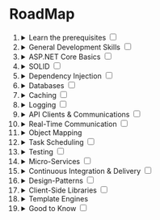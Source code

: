 # RoadMap
<ol>
        <li>
            <details>
                <summary>Learn the prerequisites <input type="checkbox"></summary>
                <ul>
                    <li><a href="https://www.pluralsight.com/paths/csharp">C#</a> <input type="checkbox"></li>
                    <li><a href="https://devblogs.microsoft.com/dotnet/announcing-net-6">.NET 6</a> <input type="checkbox"></li>
                    <li><a href="https://www.pluralsight.com/search?q=entity%20framework%20core">Entity Framework</a> <input type="checkbox"></li>
                    <li><a href="https://github.com/StackExchange/Dapper">Dapper</a> <input type="checkbox"></li>
                    <li><a href="https://github.com/nhibernate/nhibernate-core">NHibernate</a> <input type="checkbox"></li>
                    <li><a href="https://www.pluralsight.com/search?q=asp.net%20core">ASP.NET Core</a> <input type="checkbox"></li>
                    <li>SQL Fundamentals <input type="checkbox"></li>
                </ul>
            </details>
         </li>
        <li>
            <details>
                <summary>General Development Skills <input type="checkbox"></summary>
                <ul>
                    <li>Learn GIT, create a few repositories on GitHub, share your code with other people <input type="checkbox"></li>
                    <li>Know HTTP(S) protocol, request methods (GET, POST, PUT, PATCH, DELETE, OPTIONS) <input type="checkbox"></li>
                    <li>Don't be afraid of using Google, <a href="http://www.powersearchingwithgoogle.com">Power Searching
                            with
                            Google</a> <input type="checkbox"></li>
                    <li>Learn <a href="https://docs.microsoft.com/dotnet/core/tools">dotnet CLI</a> <input type="checkbox"></li>
                    <li>Read a few books about algorithms and data structures <input type="checkbox"></li>
                </ul>
            </details>
         </li>
        <li>
            <details>
                <summary>ASP.NET Core Basics <input type="checkbox"></summary>
                <ul>
                    <li><a href="https://docs.microsoft.com/en-us/aspnet/core/mvc/overview?view=aspnetcore-6.0">MVC</a> <input type="checkbox"></li>
                    <li><a href="https://docs.microsoft.com/en-us/aspnet/core/tutorials/first-web-api?view=aspnetcore-6.0&amp;tabs=visual-studio">REST</a>
                     <input type="checkbox"></li>
                    <li><a href="https://docs.microsoft.com/en-us/aspnet/core/razor-pages/?view=aspnetcore-6.0&amp;tabs=visual-studio">Razor
                            Pages</a> <input type="checkbox"></li>
                    <li><a href="https://docs.microsoft.com/en-us/aspnet/core/blazor/components/?view=aspnetcore-6.0">Razor
                            Components</a> <input type="checkbox"></li>
                    <li><a href="https://docs.microsoft.com/en-us/aspnet/core/fundamentals/middleware/?view=aspnetcore-6.0">Middlewares</a>
                     <input type="checkbox"></li>
                    <li><a href="https://docs.microsoft.com/en-us/aspnet/core/mvc/controllers/filters?view=aspnetcore-6.0">Filters
                            &amp; Attributes</a> <input type="checkbox"></li>
                    <li><a href="https://docs.microsoft.com/en-us/aspnet/core/fundamentals/configuration/?view=aspnetcore-6.0">Application
                            Settings &amp; Configurations</a> <input type="checkbox"></li>
                    <li><a href="https://docs.microsoft.com/en-us/aspnet/core/security/authentication/?view=aspnetcore-6.0">Authentication</a>
                     <input type="checkbox"></li>
                    <li><a href="https://docs.microsoft.com/en-us/aspnet/core/security/authorization/introduction?view=aspnetcore-6.0">Authorization</a>
                     <input type="checkbox"></li>
                    <li><a href="https://identityserver4.readthedocs.io/en/latest">IdentityServer</a> <input type="checkbox"></li>
                    <li><a href="https://auth0.com/docs">Auth0</a> <input type="checkbox"></li>
                    <li><a href="https://openid.net/connect">OIDC</a> <input type="checkbox"></li>
                </ul>
            </details>
         </li>
        <li>
            <details>
                <summary>SOLID <input type="checkbox"></summary>
                <ul>
                    <li><a href="https://www.dotnetcurry.com/software-gardening/1148/solid-single-responsibility-principle">Single
                            Responsibility Principle (SRP)</a> <input type="checkbox"></li>
                    <li><a href="https://www.dotnetcurry.com/software-gardening/1176/solid-open-closed-principle">Open-Closed
                            Principle (OCP)</a> <input type="checkbox"></li>
                    <li><a href="https://www.dotnetcurry.com/software-gardening/1235/liskov-substitution-principle-lsp-solid-patterns">Liskov
                            Substitution Principle (LSP)</a> <input type="checkbox"></li>
                    <li><a href="https://www.dotnetcurry.com/software-gardening/1257/interface-segregation-principle-isp-solid-principle">Interface
                            Segregation Principle (ISP)</a> <input type="checkbox"></li>
                    <li><a href="https://www.dotnetcurry.com/software-gardening/1284/dependency-injection-solid-principles">Dependency
                            Inversion Principle (DIP)</a> <input type="checkbox"></li>
                </ul>
            </details>
         </li>
        <li>
            <details>
                <summary>Dependency Injection <input type="checkbox"></summary>
                <ol>
                    <li>DI Containers<ul>
                            <li><a href="https://docs.microsoft.com/aspnet/core/fundamentals/dependency-injection">Microsoft.Extensions.DependencyInjection</a>
                             <input type="checkbox"></li>
                            <li><a href="https://autofaccn.readthedocs.io/en/latest/integration/aspnetcore.html">AutoFac</a>
                             <input type="checkbox"></li>
                            <li><a href="http://www.ninject.org">Ninject</a> <input type="checkbox"></li>
                            <li><a href="https://github.com/castleproject/Windsor">Castle Windsor</a> <input type="checkbox"></li>
                            <li><a href="https://github.com/simpleinjector/SimpleInjector">Simple Injector</a> <input type="checkbox"></li>
                        </ul>
                     <input type="checkbox"></li>
                    <li><a href="https://docs.microsoft.com/aspnet/core/fundamentals/dependency-injection#service-lifetimes">Life
                            Cycles</a> <input type="checkbox"></li>
                    <li><a href="https://github.com/khellang/Scrutor">Scrutor</a> <input type="checkbox"></li>
                </ol>
            </details>
         </li>
        <li>
            <details>
                <summary>Databases <input type="checkbox"></summary>
                <ol>
                    <li>Relational<ol>
                            <li><a href="https://www.microsoft.com/sql-server/sql-server-2019">SQL Server</a> <input type="checkbox"></li>
                            <li><a href="https://www.postgresql.org">PostgreSQL</a> <input type="checkbox"></li>
                            <li><a href="https://mariadb.org">MariaDB</a> <input type="checkbox"></li>
                            <li><a href="https://www.mysql.com">MySQL</a> <input type="checkbox"></li>
                        </ol>
                     <input type="checkbox"></li>
                    <li>Cloud Databases<ul>
                            <li><a href="https://docs.microsoft.com/azure/cosmos-db">CosmosDB</a> <input type="checkbox"></li>
                            <li><a href="https://aws.amazon.com/dynamodb">DynamoDB</a> <input type="checkbox"></li>
                        </ul>
                     <input type="checkbox"></li>
                    <li>Search Engines<ul>
                            <li><a href="https://www.elastic.co">ElasticSearch</a> <input type="checkbox"></li>
                            <li><a href="http://lucene.apache.org/solr">Solr</a> <input type="checkbox"></li>
                            <li><a href="http://sphinxsearch.com">Sphinx</a> <input type="checkbox"></li>
                        </ul>
                     <input type="checkbox"></li>
                    <li>NoSQL<ul>
                            <li><a href="https://redis.io">Redis</a> <input type="checkbox"></li>
                            <li><a href="https://docs.microsoft.com/aspnet/core/tutorials/first-mongo-app">MongoDB</a> <input type="checkbox"></li>
                            <li><a href="http://cassandra.apache.org">Apache Cassandra</a> <input type="checkbox"></li>
                            <li><a href="https://github.com/mbdavid/LiteDB">LiteDB</a> <input type="checkbox"></li>
                            <li><a href="https://github.com/ravendb/ravendb">RavenDB</a> <input type="checkbox"></li>
                            <li><a href="http://couchdb.apache.org">CouchDB</a> <input type="checkbox"></li>
                        </ul>
                     <input type="checkbox"></li>
                </ol>
            </details>
         </li>
        <li>
            <details>
                <summary>Caching <input type="checkbox"></summary>
                <ol>
                    <li><a href="https://docs.microsoft.com/aspnet/core/performance/caching/memory">Memory Cache</a> <input type="checkbox"></li>
                    <li><a href="https://docs.microsoft.com/aspnet/core/performance/caching/distributed">Distributed
                            Cache</a>
                        <ol>
                            <li><a href="https://redis.io/">Redis</a>
                                <ol>
                                    <li><a href="https://stackexchange.github.io/StackExchange.Redis">StackExchange.Redis</a>
                                     <input type="checkbox"></li>
                                    <li><a href="https://github.com/dotnetcore/EasyCaching">EasyCaching</a> <input type="checkbox"></li>
                                </ol>
                             <input type="checkbox"></li>
                            <li><a href="https://memcached.org">Memcached</a> <input type="checkbox"></li>
                        </ol>
                     <input type="checkbox"></li>
                    <li>Entity Framework 2nd Level Cache<ol>
                            <li><a href="https://github.com/VahidN/EFCoreSecondLevelCacheInterceptor">EFCoreSecondLevelCacheInterceptor</a>
                             <input type="checkbox"></li>
                            <li><a href="https://github.com/SteffenMangold/EntityFrameworkCore.Cacheable">EntityFrameworkCore.Cacheable</a>
                             <input type="checkbox"></li>
                        </ol>
                     <input type="checkbox"></li>
                </ol>
            </details>
         </li>
        <li>
            <details>
                <summary>Logging <input type="checkbox"></summary>
                <ol>
                    <li>Log Frameworks<ul>
                            <li><a href="https://github.com/serilog/serilog">Serilog</a> <input type="checkbox"></li>
                            <li><a href="https://github.com/NLog/NLog">NLog</a> <input type="checkbox"></li>
                        </ul>
                     <input type="checkbox"></li>
                    <li>Log Management System<ul>
                            <li><a href="https://www.elastic.co/what-is/elk-stack">ELK Stack</a> <input type="checkbox"></li>
                            <li><a href="http://sentry.io">Sentry.io</a> <input type="checkbox"></li>
                            <li><a href="https://loggly.com">Loggly.com</a> <input type="checkbox"></li>
                            <li><a href="http://elmah.io">Elmah.io</a> <input type="checkbox"></li>
                        </ul>
                     <input type="checkbox"></li>
                </ol>
            </details>
         </li>
        <li>
            <details>
                <summary>API Clients &amp; Communications <input type="checkbox"></summary>
                <ol>
                    <li>REST<ul>
                            <li><a href="https://devblogs.microsoft.com/odata/experimenting-with-odata-in-asp-net-core-3-1">OData</a>
                             <input type="checkbox"></li>
                            <li><a href="https://github.com/Biarity/Sieve">Sieve</a> <input type="checkbox"></li>
                        </ul>
                     <input type="checkbox"></li>
                    <li><a href="https://docs.microsoft.com/en-us/aspnet/core/grpc">gRPC</a> <input type="checkbox"></li>
                    <li>GraphQL<ul>
                            <li><a href="https://github.com/ChilliCream/hotchocolate">HotChocolate</a> <input type="checkbox"></li>
                            <li><a href="https://github.com/graphql-dotnet/graphql-dotnet">GraphQL-dotnet</a> <input type="checkbox"></li>
                        </ul>
                     <input type="checkbox"></li>
                </ol>
            </details>
         </li>
        <li>
            <details>
                <summary>Real-Time Communication <input type="checkbox"></summary>
                <ul>
                    <li><a href="https://docs.microsoft.com/aspnet/core/signalr">SignalR</a> <input type="checkbox"></li>
                    <li><a href="https://docs.microsoft.com/en-us/aspnet/core/fundamentals/websockets">WebSockets</a> <input type="checkbox"></li>
                </ul>
            </details>
         </li>
        <li>
            <details>
                <summary>Object Mapping</summary>
                <ul>
                    <li><a href="https://github.com/AutoMapper/AutoMapper">AutoMapper</a> <input type="checkbox"></li>
                    <li><a href="https://github.com/MapsterMapper/Mapster">Mapster</a> <input type="checkbox"></li>
                    <li><a href="http://expressmapper.org/">ExpressMapper</a> <input type="checkbox"></li>
                    <li><a href="https://github.com/agileobjects/AgileMapper">AgileMapper</a> <input type="checkbox"></li>
                </ul>
            </details>
         </li>
        <li>
            <details>
                <summary>Task Scheduling <input type="checkbox"></summary>
                <ul>
                    <li><a href="https://docs.microsoft.com/en-us/aspnet/core/fundamentals/host/hosted-services">Background
                            Service</a> <input type="checkbox"></li>
                    <li><a href="https://github.com/HangfireIO/Hangfire">HangFire</a> <input type="checkbox"></li>
                    <li><a href="https://github.com/quartznet/quartznet">Quartz</a> <input type="checkbox"></li>
                    <li><a href="https://github.com/jamesmh/coravel">Coravel</a>  <input type="checkbox"></li>
                </ul>
            </details>
         </li>
        <li>
            <details>
                <summary>Testing <input type="checkbox"></summary>
                <ol>
                    <li>Unit Testing<ol>
                            <li>Frameworks<ul>
                                    <li><a href="https://docs.microsoft.com/dotnet/core/testing/unit-testing-with-dotnet-test">xUnit</a>
                                     <input type="checkbox"></li>
                                    <li><a href="https://docs.microsoft.com/dotnet/core/testing/unit-testing-with-nunit">NUnit</a>
                                     <input type="checkbox"></li>
                                    <li><a href="https://docs.microsoft.com/dotnet/core/testing/unit-testing-with-mstest">MSTest</a>
                                     <input type="checkbox"></li>
                                </ul>
                             <input type="checkbox"></li>
                            <li>Mocking<ul>
                                    <li><a href="https://github.com/moq/moq4">Moq</a> <input type="checkbox"></li>
                                    <li><a href="https://github.com/nsubstitute/NSubstitute">NSubstitute</a> <input type="checkbox"></li>
                                    <li><a href="https://github.com/FakeItEasy/FakeItEasy">FakeItEasy</a> <input type="checkbox"></li>
                                </ul>
                             <input type="checkbox"></li>
                            <li>Assertion<ul>
                                    <li><a href="https://github.com/fluentassertions/fluentassertions">FluentAssertion</a>
                                     <input type="checkbox"></li>
                                    <li><a href="https://github.com/shouldly/shouldly">Shouldly</a> <input type="checkbox"></li>
                                </ul>
                             <input type="checkbox"></li>
                        </ol>
                     <input type="checkbox"></li>
                    <li>Integration Testing<ul>
                            <li><a href="https://docs.microsoft.com/aspnet/core/test/integration-tests">WebApplicationFactory</a>
                             <input type="checkbox"></li>
                            <li><a href="https://koukia.ca/integration-testing-in-asp-net-core-2-0-51d14ede3968">TestServer</a>
                             <input type="checkbox"></li>
                        </ul>
                     <input type="checkbox"></li>
                    <li>Behavior Testing<ul>
                            <li><a href="https://github.com/techtalk/SpecFlow/tree/DotNetCore">SpecFlow</a> <input type="checkbox"></li>
                            <li><a href="https://github.com/TestStack/TestStack.BDDfy">BDDfy</a> <input type="checkbox"></li>
                            <li><a href="https://github.com/LightBDD/LightBDD">LightBDD</a> <input type="checkbox"></li>
                        </ul>
                     <input type="checkbox"></li>
                    <li>E2E Testing<ul>
                            <li><a href="https://www.hanselman.com/blog/real-browser-integration-testing-with-selenium-standalone-chrome-and-aspnet-core-21">Selenium</a>
                             <input type="checkbox"></li>
                            <li><a href="https://github.com/kblok/puppeteer-sharp">Puppeteer-Sharp</a> <input type="checkbox"></li>
                        </ul>
                     <input type="checkbox"></li>
                </ol>
            </details>
         </li>
        <li>
            <details>
                <summary>Micro-Services <input type="checkbox"></summary>
                <ol>
                    <li>Message-Broker<ul>
                            <li><a href="https://www.rabbitmq.com/tutorials/tutorial-one-dotnet.html">RabbitMQ</a> <input type="checkbox"></li>
                            <li><a href="https://github.com/confluentinc/confluent-kafka-dotnet">Apache Kafka</a> <input type="checkbox"></li>
                            <li><a href="https://github.com/apache/activemq">ActiveMQ</a> <input type="checkbox"></li>
                            <li><a href="https://docs.microsoft.com/azure/service-bus-messaging/service-bus-messaging-overview">Azure
                                    Service Bus</a> <input type="checkbox"></li>
                            <li><a href="https://github.com/zeromq/netmq">NetMQ</a> <input type="checkbox"></li>
                        </ul>
                     <input type="checkbox"></li>
                    <li>Message-Bus<ul>
                            <li><a href="https://github.com/MassTransit/MassTransit">MassTransit</a> <input type="checkbox"></li>
                            <li><a href="https://github.com/Particular/NServiceBus">NServiceBus</a> <input type="checkbox"></li>
                            <li><a href="https://github.com/EasyNetQ/EasyNetQ">EasyNetQ</a> <input type="checkbox"></li>
                            <li><a href="https://github.com/dotnetcore/CAP">CAP</a> <input type="checkbox"></li>
                        </ul>
                     <input type="checkbox"></li>
                    <li>API Gateway<ul>
                            <li><a href="https://github.com/ThreeMammals/Ocelot">Ocelot</a> <input type="checkbox"></li>
                        </ul>
                     <input type="checkbox"></li>
                    <li>Containerization<ul>
                            <li><a href="https://www.docker.com">Docker</a> <input type="checkbox"></li>
                        </ul>
                     <input type="checkbox"></li>
                    <li>Orcherstration<ul>
                            <li><a href="https://kubernetes.io">Kubernetes</a> <input type="checkbox"></li>
                            <li><a href="https://docs.docker.com/engine/swarm">Docker Swarm</a> <input type="checkbox"></li>
                        </ul>
                     <input type="checkbox"></li>
                    <li>Reverse Proxy<ul>
                            <li><a href="https://github.com/microsoft/reverse-proxy">YARP</a> <input type="checkbox"></li>
                        </ul>
                     <input type="checkbox"></li>
                    <li>Other<ul>
                            <li><a href="https://github.com/dotnet/orleans">Orleans</a> <input type="checkbox"></li>
                            <li><a href="https://steeltoe.io">Steeltoe</a> <input type="checkbox"></li>
                            <li><a href="https://github.com/dapr/dapr">Dapr</a> <input type="checkbox"></li>
                            <li><a href="https://github.com/dotnet/tye">Tye</a> <input type="checkbox"></li>
                        </ul>
                     <input type="checkbox"></li>
                </ol>
            </details>
         </li>
        <li>
            <details>
                <summary>Continuous Integration &amp; Delivery <input type="checkbox"></summary>
                <ul>
                    <li><a href="https://github.com/features/actions">Github Actions</a> <input type="checkbox"></li>
                    <li><a href="https://azure.microsoft.com/en-us/services/devops/pipelines">Azure Pipelines</a> <input type="checkbox"></li>
                    <li><a href="https://travis-ci.org">Travis CI</a> <input type="checkbox"></li>
                    <li><a href="https://www.jenkins.io">Jenkins</a> <input type="checkbox"></li>
                    <li><a href="https://circleci.com">Circle CI</a> <input type="checkbox"></li>
                    <li><a href="https://www.jetbrains.com/teamcity">TeamCity</a> <input type="checkbox"></li>
                </ul>
            </details>
         </li>
        <li>
            <details>
                <summary>Design-Patterns <input type="checkbox"></summary>
                <ul>
                    <li><a href="https://docs.microsoft.com/azure/architecture/patterns/cqrs">CQRS</a> <input type="checkbox"></li>
                    <li><a href="https://www.dofactory.com/net/decorator-design-pattern">Decorator</a> <input type="checkbox"></li>
                    <li><a href="https://www.dofactory.com/net/strategy-design-pattern">Strategy</a> <input type="checkbox"></li>
                    <li><a href="https://www.dofactory.com/net/builder-design-pattern">Builder</a> <input type="checkbox"></li>
                    <li><a href="https://www.dofactory.com/net/singleton-design-pattern">Singleton</a> <input type="checkbox"></li>
                    <li><a href="https://www.dofactory.com/net/facade-design-pattern">Facade</a> <input type="checkbox"></li>
                </ul>
            </details>
         </li>
        <li>
            <details>
                <summary>Client-Side Libraries <input type="checkbox"></summary>
                <ul>
                    <li><a href="https://dotnet.microsoft.com/apps/aspnet/web-apps/blazor">Blazor</a> <input type="checkbox"></li>
                </ul>
            </details>
         </li>
        <li>
            <details>
                <summary>Template Engines</summary>
                <ul>
                    <li><a href="https://docs.microsoft.com/aspnet/core/mvc/views/razor">Razor</a> <input type="checkbox"></li>
                    <li><a href="https://github.com/dotliquid/dotliquid">DotLiquid</a> <input type="checkbox"></li>
                    <li><a href="https://github.com/lunet-io/scriban">Scriban</a> <input type="checkbox"></li>
                    <li><a href="https://github.com/sebastienros/fluid">Fluid</a> <input type="checkbox"></li>
                </ul>
            </details>
         </li>
        <li>
            <details>
                <summary>Good to Know <input type="checkbox"></summary>
                <ul>
                    <li><a href="https://github.com/jbogard/MediatR">MediatR</a> <input type="checkbox"></li>
                    <li><a href="https://github.com/JeremySkinner/FluentValidation">Fluent Validation</a> <input type="checkbox"></li>
                    <li><a href="https://github.com/App-vNext/Polly">Polly</a>  <input type="checkbox"></li>
                    <li><a href="https://github.com/dotnet/BenchmarkDotNet">Benchmark.NET</a> <input type="checkbox"></li>
                    <li><a href="https://github.com/nodatime/nodatime">NodaTime</a> <input type="checkbox"></li>
                    <li><a href="https://github.com/MisterJames/GenFu">GenFu</a> <input type="checkbox"></li>
                    <li><a href="https://github.com/domaindrivendev/Swashbuckle.AspNetCore">Swashbuckle</a> <input type="checkbox"></li>
                </ul>
            </details>
         </li>
    </ol>
